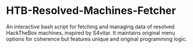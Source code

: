 # HTB-Resolved-Machines-Fetcher
An interactive bash script for fetching and managing data of resolved HackTheBox machines, inspired by S4vitar. It maintains original menu options for coherence but features unique and original programming logic.
